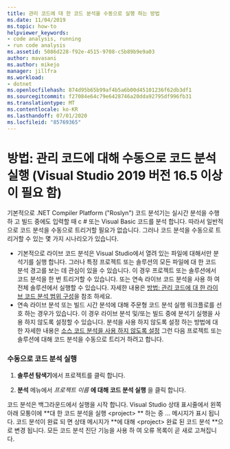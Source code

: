 ```yaml
---
title: 관리 코드에 대 한 코드 분석을 수동으로 실행 하는 방법
ms.date: 11/04/2019
ms.topic: how-to
helpviewer_keywords:
- code analysis, running
- run code analysis
ms.assetid: 5086d228-f92e-4515-9708-c5b89b9e9a03
author: mavasani
ms.author: mikejo
manager: jillfra
ms.workload:
- dotnet
ms.openlocfilehash: 874d95b65b99af4b5a6b00d45101236f62db3df1
ms.sourcegitcommit: f27084e64c79e6428746a20dda92795df996fb31
ms.translationtype: MT
ms.contentlocale: ko-KR
ms.lasthandoff: 07/01/2020
ms.locfileid: "85769365"
---
```

# <a name="how-to-run-code-analysis-manually-for-managed-code-requires-visual-studio-2019-version-165-or-later"></a>방법: 관리 코드에 대해 수동으로 코드 분석 실행 (Visual Studio 2019 버전 16.5 이상이 필요 함)
기본적으로 .NET Compiler Platform ("Roslyn") 코드 분석기는 실시간 분석을 수행 하 고 빌드 중에도 입력할 때 c # 또는 Visual Basic 코드를 분석 합니다. 따라서 일반적으로 코드 분석을 수동으로 트리거할 필요가 없습니다. 그러나 코드 분석을 수동으로 트리거할 수 있는 몇 가지 시나리오가 있습니다.

- 기본적으로 라이브 코드 분석은 Visual Studio에서 열려 있는 파일에 대해서만 분석기를 실행 합니다. 그러나 특정 프로젝트 또는 솔루션의 모든 파일에 대 한 코드 분석 경고를 보는 데 관심이 있을 수 있습니다. 이 경우 프로젝트 또는 솔루션에서 코드 분석을 한 번 트리거할 수 있습니다. 또는 연속 라이브 코드 분석을 사용 하 여 전체 솔루션에서 실행할 수 있습니다. 자세한 내용은 [방법: 관리 코드에 대 한 라이브 코드 분석 범위 구성](./configure-live-code-analysis-scope-managed-code.md)을 참조 하세요.
- 연속 라이브 분석 또는 빌드 시간 분석에 대해 주문형 코드 분석 실행 워크플로를 선호 하는 경우가 있습니다. 이 경우 라이브 분석 및/또는 빌드 중에 분석기 실행을 사용 하지 않도록 설정할 수 있습니다. 분석을 사용 하지 않도록 설정 하는 방법에 대 한 자세한 내용은 [소스 코드 분석을 사용 하지 않도록 설정](disable-code-analysis.md) 그런 다음 프로젝트 또는 솔루션에 대해 코드 분석을 수동으로 트리거 하려고 합니다. 

### <a name="run-code-analysis-manually"></a>수동으로 코드 분석 실행

1. **솔루션 탐색기**에서 프로젝트를 클릭 합니다.

2. **분석** 메뉴에서 *프로젝트 이름* **에 대해 코드 분석 실행** 을 클릭 합니다.

코드 분석은 백그라운드에서 실행을 시작 합니다. Visual Studio 상태 표시줄에서 왼쪽 아래 모퉁이에 **대 한 코드 분석을 실행 \<project> ** 하는 중 ... 메시지가 표시 됩니다. 코드 분석이 완료 되 면 상태 메시지가 **에 대해 \<project> 완료 된 코드 분석 **으로 변경 됩니다. 모든 코드 분석 진단 기능을 사용 하 여 오류 목록이 곧 새로 고쳐집니다.
